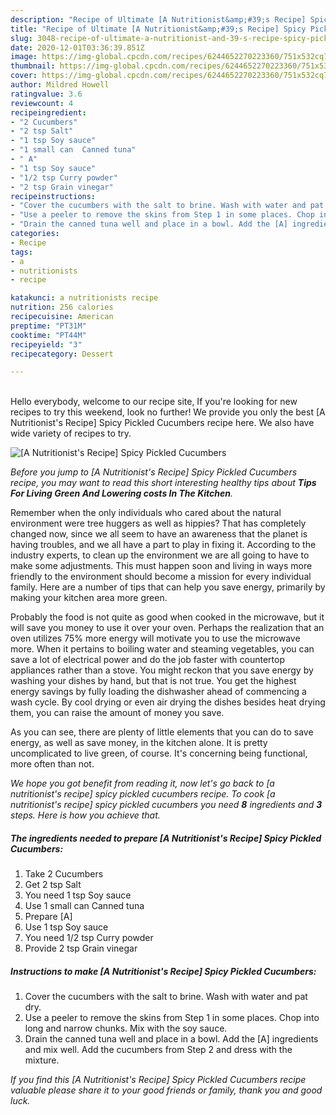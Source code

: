 ```yaml
---
description: "Recipe of Ultimate [A Nutritionist&amp;#39;s Recipe] Spicy Pickled Cucumbers"
title: "Recipe of Ultimate [A Nutritionist&amp;#39;s Recipe] Spicy Pickled Cucumbers"
slug: 3048-recipe-of-ultimate-a-nutritionist-and-39-s-recipe-spicy-pickled-cucumbers
date: 2020-12-01T03:36:39.851Z
image: https://img-global.cpcdn.com/recipes/6244652270223360/751x532cq70/a-nutritionists-recipe-spicy-pickled-cucumbers-recipe-main-photo.jpg
thumbnail: https://img-global.cpcdn.com/recipes/6244652270223360/751x532cq70/a-nutritionists-recipe-spicy-pickled-cucumbers-recipe-main-photo.jpg
cover: https://img-global.cpcdn.com/recipes/6244652270223360/751x532cq70/a-nutritionists-recipe-spicy-pickled-cucumbers-recipe-main-photo.jpg
author: Mildred Howell
ratingvalue: 3.6
reviewcount: 4
recipeingredient:
- "2 Cucumbers"
- "2 tsp Salt"
- "1 tsp Soy sauce"
- "1 small can  Canned tuna"
- " A"
- "1 tsp Soy sauce"
- "1/2 tsp Curry powder"
- "2 tsp Grain vinegar"
recipeinstructions:
- "Cover the cucumbers with the salt to brine. Wash with water and pat dry."
- "Use a peeler to remove the skins from Step 1 in some places. Chop into long and narrow chunks. Mix with the soy sauce."
- "Drain the canned tuna well and place in a bowl. Add the [A] ingredients and mix well. Add the cucumbers from Step 2 and dress with the mixture."
categories:
- Recipe
tags:
- a
- nutritionists
- recipe

katakunci: a nutritionists recipe 
nutrition: 256 calories
recipecuisine: American
preptime: "PT31M"
cooktime: "PT44M"
recipeyield: "3"
recipecategory: Dessert

---
```

<br>
Hello everybody, welcome to our recipe site, If you're looking for new recipes to try this weekend, look no further! We provide you only the best [A Nutritionist&#39;s Recipe] Spicy Pickled Cucumbers recipe here. We also have wide variety of recipes to try.
<br>


![[A Nutritionist&#39;s Recipe] Spicy Pickled Cucumbers](https://img-global.cpcdn.com/recipes/6244652270223360/751x532cq70/a-nutritionists-recipe-spicy-pickled-cucumbers-recipe-main-photo.jpg)

<i>Before you jump to [A Nutritionist&#39;s Recipe] Spicy Pickled Cucumbers recipe, you may want to read this short interesting healthy tips about 
<strong>Tips For Living Green And Lowering costs In The Kitchen</strong>.</i>
</br>

Remember when the only individuals who cared about the natural environment were tree huggers as well as hippies? That has completely changed now, since we all seem to have an awareness that the planet is having troubles, and we all have a part to play in fixing it. According to the industry experts, to clean up the environment we are all going to have to make some adjustments. This must happen soon and living in ways more friendly to the environment should become a mission for every individual family. Here are a number of tips that can help you save energy, primarily by making your kitchen area more green.

Probably the food is not quite as good when cooked in the microwave, but it will save you money to use it over your oven. Perhaps the realization that an oven utilizes 75% more energy will motivate you to use the microwave more. When it pertains to boiling water and steaming vegetables, you can save a lot of electrical power and do the job faster with countertop appliances rather than a stove. You might reckon that you save energy by washing your dishes by hand, but that is not true. You get the highest energy savings by fully loading the dishwasher ahead of commencing a wash cycle. By cool drying or even air drying the dishes besides heat drying them, you can raise the amount of money you save.

As you can see, there are plenty of little elements that you can do to save energy, as well as save money, in the kitchen alone. It is pretty uncomplicated to live green, of course. It's concerning being functional, more often than not.


<i>We hope you got benefit from reading it, now let's go back to [a nutritionist&#39;s recipe] spicy pickled cucumbers recipe. To cook [a nutritionist&#39;s recipe] spicy pickled cucumbers you need <strong>8</strong> ingredients and <strong>3</strong> steps. Here is how you achieve that.
</i>

##### The ingredients needed to prepare [A Nutritionist&#39;s Recipe] Spicy Pickled Cucumbers:

1. Take 2 Cucumbers
1. Get 2 tsp Salt
1. You need 1 tsp Soy sauce
1. Use 1 small can  Canned tuna
1. Prepare  [A]
1. Use 1 tsp Soy sauce
1. You need 1/2 tsp Curry powder
1. Provide 2 tsp Grain vinegar


##### Instructions to make [A Nutritionist&#39;s Recipe] Spicy Pickled Cucumbers:

1. Cover the cucumbers with the salt to brine. Wash with water and pat dry.
1. Use a peeler to remove the skins from Step 1 in some places. Chop into long and narrow chunks. Mix with the soy sauce.
1. Drain the canned tuna well and place in a bowl. Add the [A] ingredients and mix well. Add the cucumbers from Step 2 and dress with the mixture.


<i>If you find this [A Nutritionist&#39;s Recipe] Spicy Pickled Cucumbers recipe valuable please share it to your good friends or family, thank you and good luck.</i>
